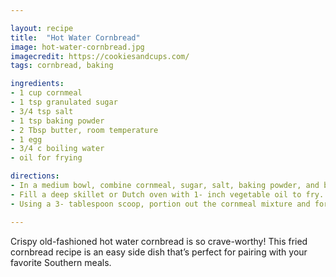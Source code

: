 ```yaml
---

layout: recipe
title:  "Hot Water Cornbread"
image: hot-water-cornbread.jpg
imagecredit: https://cookiesandcups.com/
tags: cornbread, baking

ingredients:
- 1 cup cornmeal
- 1 tsp granulated sugar
- 3/4 tsp salt
- 1 tsp baking powder
- 2 Tbsp butter, room temperature
- 1 egg
- 3/4 c boiling water
- oil for frying

directions:
- In a medium bowl, combine cornmeal, sugar, salt, baking powder, and butter until mixed evenly. Stir in the egg until smooth. Add in the boiling water and stir until combined. Set aside.
- Fill a deep skillet or Dutch oven with 1- inch vegetable oil to fry. Heat the oil over medium heat until it reaches 350°F.
- Using a 3- tablespoon scoop, portion out the cornmeal mixture and form into thick (1/2- inch) patties. When the oil is hot, place the patties in the pan and fry for 2-3 minutes on each side until golden brown. Transfer to a paper towel lined baking sheet to drain.

---
```


Crispy old-fashioned hot water cornbread is so crave-worthy! This fried cornbread recipe is an easy side dish that’s perfect for pairing with your favorite Southern meals.
